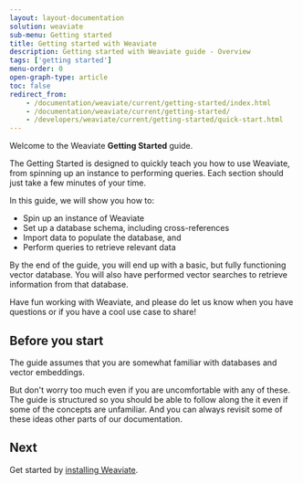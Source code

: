 ```yaml
---
layout: layout-documentation
solution: weaviate
sub-menu: Getting started
title: Getting started with Weaviate
description: Getting started with Weaviate guide - Overview
tags: ['getting started']
menu-order: 0
open-graph-type: article
toc: false
redirect_from:
    - /documentation/weaviate/current/getting-started/index.html
    - /documentation/weaviate/current/getting-started/
    - /developers/weaviate/current/getting-started/quick-start.html
---
```


Welcome to the Weaviate **Getting Started** guide.

The Getting Started is designed to quickly teach you how to use Weaviate, from spinning up an instance to performing queries. Each section should just take a few minutes of your time.

In this guide, we will show you how to:
- Spin up an instance of Weaviate
- Set up a database schema, including cross-references
- Import data to populate the database, and
- Perform queries to retrieve relevant data 

By the end of the guide, you will end up with a basic, but fully functioning vector database. You will also have performed vector searches to retrieve information from that database.

Have fun working with Weaviate, and please do let us know when you have questions or if you have a cool use case to share!

## Before you start 

The guide assumes that you are somewhat familiar with databases and vector embeddings. 

But don't worry too much even if you are uncomfortable with any of these. The guide is structured so you should be able to follow along the it even if some of the concepts are unfamiliar. And you can always revisit some of these ideas other parts of our documentation. 

## Next

Get started by [installing Weaviate](./installation.html).
